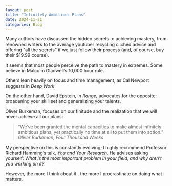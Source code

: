 ```yaml
---
layout: post
title: "Infinitely Ambitious Plans"
date: 2024-11-21
categories: Blog
---
```


Many authors have discussed the hidden secrets to achieving mastery, from renowned writers to the average youtuber recycling clichéd advice and offering "all the secrets" if we just follow their process (and, of course, buy their $19.99 course).  

It seems that most people perceive the path to mastery in extremes. Some believe in Malcolm Gladwell’s 10,000 hour rule.

Others lean heavily on focus and time management, as Cal Newport suggests in *Deep Work*. 

On the other hand, David Epstein, in *Range*, advocates for the opposite: broadening your skill set and generalizing your talents.

Oliver Burkeman, focuses on our finitude and the realization that we will never achieve all our plans:
> “We’ve been granted the mental capacities to make almost infinitely ambitious plans, yet practically no time at all to put them into action.”  
> *Oliver Burkeman, Four Thousand Weeks*  

My perspective on this is constantly evolving; I highly recommend Professor Richard Hamming’s talk, *[You and Your Research](https://www.youtube.com/watch?v=a1zDuOPkMSw)*. He advises asking yourself: *What is the most important problem in your field, and why aren’t you working on it?*  

 However, the more I think about it.. the more I procrastinate on doing what matters.
